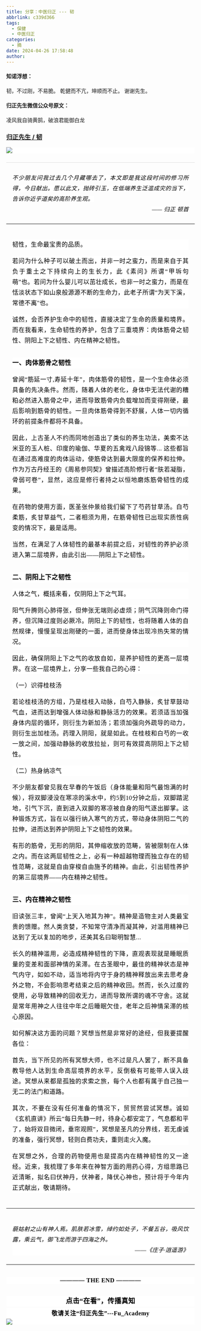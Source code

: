 ```yaml
---
title: 分享：中医归正 --- 韧
abbrlink: c339d366
tags:
  - 保健
  - 中医归正
categories:
  - 摘
date: 2024-04-26 17:58:48
author:
---
```


#### 知诺浮想：

韧，不过刚，不易脆。
乾健而不亢，坤顺而不止。
谢谢先生。

#### 归正先生微信公众号原文：

凌风我自骑黄鹄，破浪君能御白龙

<!-- more -->

###  [归正先生 / 韧](https://mp.weixin.qq.com/s/iFHFzsehXTRHQ9RdIQk_Lw "跳转至原文")



<div class="rich_media_content ">
                    <p style="outline: 0px;font-family: system-ui, -apple-system, BlinkMacSystemFont, &quot;Helvetica Neue&quot;, &quot;PingFang SC&quot;, &quot;Hiragino Sans GB&quot;, &quot;Microsoft YaHei UI&quot;, &quot;Microsoft YaHei&quot;, Arial, sans-serif;letter-spacing: 0.544px;text-wrap: wrap;background-color: rgb(255, 255, 255);visibility: visible;text-align: justify;margin-bottom: 24px;"><img class="rich_pages wxw-img js_insertlocalimg" data-imgfileid="100002364" data-ratio="1.50625" data-s="300,640" src="https://mmbiz.qpic.cn/sz_mmbiz_png/zjaJCl7DLpWgCHcJjW74yoDt8cwLVA5K7GaDnJIDicR6eavkjCC2gh7eWdtvI3Fribbykm5daicaTLwwyPWVmnMlA/640?wx_fmt=png&amp;from=appmsg" data-type="png" data-w="800" style="text-align: center;font-family: mp-quote, -apple-system-font, BlinkMacSystemFont, &quot;Helvetica Neue&quot;, &quot;PingFang SC&quot;, &quot;Hiragino Sans GB&quot;, &quot;Microsoft YaHei UI&quot;, &quot;Microsoft YaHei&quot;, Arial, sans-serif;font-size: var(--articleFontsize);letter-spacing: 0.034em;"  /><br  /></p><hr style="outline: 0px;font-family: system-ui, -apple-system, BlinkMacSystemFont, &quot;Helvetica Neue&quot;, &quot;PingFang SC&quot;, &quot;Hiragino Sans GB&quot;, &quot;Microsoft YaHei UI&quot;, &quot;Microsoft YaHei&quot;, Arial, sans-serif;letter-spacing: 0.544px;text-wrap: wrap;background-color: rgb(255, 255, 255);border-style: solid;border-right-width: 0px;border-bottom-width: 0px;border-left-width: 0px;border-color: rgba(0, 0, 0, 0.1);transform-origin: 0px 0px;transform: scale(1, 0.5);visibility: visible;"  /><p style="outline: 0px;font-family: system-ui, -apple-system, BlinkMacSystemFont, &quot;Helvetica Neue&quot;, &quot;PingFang SC&quot;, &quot;Hiragino Sans GB&quot;, &quot;Microsoft YaHei UI&quot;, &quot;Microsoft YaHei&quot;, Arial, sans-serif;letter-spacing: 0.544px;text-wrap: wrap;visibility: visible;line-height: 2em;text-align: justify;margin: 24px 16px 0px;"><span style="font-size: 15px;"><em><span style="font-size: 15px;outline: 0px;letter-spacing: 0.544px;color: rgb(0, 0, 0);font-family: 仿宋;text-align: left;visibility: visible;"><span style="font-size: 15px;background-color: rgb(255, 255, 255);">不少朋友问</span>我<span style="font-size: 15px;background-color: rgb(255, 255, 255);">过去几个月藏哪去了，本文即是我这段时间的修习所得，今日献出。愿以此文，抛砖引玉，在低端养生泛滥成灾的当下，告诉你近乎道矣的高阶养生观。</span></span></em></span></p><p style="outline: 0px;font-family: system-ui, -apple-system, BlinkMacSystemFont, &quot;Helvetica Neue&quot;, &quot;PingFang SC&quot;, &quot;Hiragino Sans GB&quot;, &quot;Microsoft YaHei UI&quot;, &quot;Microsoft YaHei&quot;, Arial, sans-serif;letter-spacing: 0.544px;text-wrap: wrap;visibility: visible;line-height: 2em;text-align: right;margin: 0px 16px 24px;"><span style="font-size: 15px;"><em><span style="font-size: 15px;outline: 0px;letter-spacing: 0.544px;color: rgb(0, 0, 0);font-family: 仿宋;text-align: left;visibility: visible;"><span style="font-size: 15px;background-color: rgb(255, 255, 255);">—— 归正&nbsp;顿首<br  /></span></span></em></span></p><hr style="border-style: solid;border-width: 1px 0 0;border-color: rgba(0,0,0,0.1);-webkit-transform-origin: 0 0;-webkit-transform: scale(1, 0.5);transform-origin: 0 0;transform: scale(1, 0.5);"  /><section style="outline: 0px;font-family: system-ui, -apple-system, BlinkMacSystemFont, &quot;Helvetica Neue&quot;, &quot;PingFang SC&quot;, &quot;Hiragino Sans GB&quot;, &quot;Microsoft YaHei UI&quot;, &quot;Microsoft YaHei&quot;, Arial, sans-serif;letter-spacing: 0.544px;text-wrap: wrap;visibility: visible;line-height: 2em;text-align: justify;margin: 24px 16px 40px;"><span style="font-size: 15px;"><em><span style="font-size: 15px;outline: 0px;letter-spacing: 0.544px;color: rgb(0, 0, 0);font-family: 仿宋;text-align: left;visibility: visible;"><span style="font-size: 15px;background-color: rgb(255, 255, 255);"></span></span></em></span></section><section style="outline: 0px;font-family: system-ui, -apple-system, BlinkMacSystemFont, &quot;Helvetica Neue&quot;, &quot;PingFang SC&quot;, &quot;Hiragino Sans GB&quot;, &quot;Microsoft YaHei UI&quot;, &quot;Microsoft YaHei&quot;, Arial, sans-serif;letter-spacing: 0.544px;text-wrap: wrap;background-color: rgb(255, 255, 255);visibility: visible;line-height: 2em;text-align: justify;margin: 16px;"><span style="outline: 0px;letter-spacing: 0.544px;color: rgb(0, 0, 0);font-family: 仿宋;font-size: 16px;text-align: left;visibility: visible;">韧性，生命最宝贵的品质。</span></section><section style="outline: 0px;font-family: system-ui, -apple-system, BlinkMacSystemFont, &quot;Helvetica Neue&quot;, &quot;PingFang SC&quot;, &quot;Hiragino Sans GB&quot;, &quot;Microsoft YaHei UI&quot;, &quot;Microsoft YaHei&quot;, Arial, sans-serif;letter-spacing: 0.544px;text-wrap: wrap;background-color: rgb(255, 255, 255);visibility: visible;line-height: 2em;text-align: justify;margin: 16px;"><span style="outline: 0px;letter-spacing: 0.544px;color: rgb(0, 0, 0);font-family: 仿宋;font-size: 16px;text-align: left;visibility: visible;">若问为什么种子可以破土而出，并非一时之蛮力，而是来自于其负于重土之下持续向上的生长力，此《素问》所谓“甲坼句萌”也。若问为什么婴儿可以茁壮成长，也非一时之蛮力，而是在恬淡状态下如山泉般源源不断的生命力，此老子所谓“为天下溪，常德不离"也。</span></section><p style="margin: 16px 16px 32px;outline: 0px;font-family: system-ui, -apple-system, BlinkMacSystemFont, &quot;Helvetica Neue&quot;, &quot;PingFang SC&quot;, &quot;Hiragino Sans GB&quot;, &quot;Microsoft YaHei UI&quot;, &quot;Microsoft YaHei&quot;, Arial, sans-serif;letter-spacing: 0.544px;text-wrap: wrap;background-color: rgb(255, 255, 255);visibility: visible;line-height: 2em;text-align: justify;"><span style="outline: 0px;letter-spacing: 0.544px;color: rgb(0, 0, 0);font-family: 仿宋;font-size: 16px;text-align: left;visibility: visible;">诚然，会否养护生命中的韧性，直接决定了生命的质量和境界。而</span><span style="letter-spacing: 0.544px;color: rgb(0, 0, 0);font-family: 仿宋;font-size: 16px;text-align: left;">在我看来，生命韧性的养护，包含了三重境界：肉体筋骨之韧性、阴阳上下之韧</span><span style="letter-spacing: 0.544px;color: rgb(0, 0, 0);font-family: 仿宋;font-size: 16px;text-align: left;">性、内在精神之韧性。</span></p><section style="outline: 0px;font-family: system-ui, -apple-system, BlinkMacSystemFont, &quot;Helvetica Neue&quot;, &quot;PingFang SC&quot;, &quot;Hiragino Sans GB&quot;, &quot;Microsoft YaHei UI&quot;, &quot;Microsoft YaHei&quot;, Arial, sans-serif;letter-spacing: 0.544px;text-wrap: wrap;background-color: rgb(255, 255, 255);visibility: visible;line-height: 2em;text-align: justify;margin: 16px;"><span style="color: rgb(0, 0, 0);font-family: 仿宋;font-size: 16px;letter-spacing: 0.544px;text-align: left;"></span></section><section style="outline: 0px;font-family: system-ui, -apple-system, BlinkMacSystemFont, &quot;Helvetica Neue&quot;, &quot;PingFang SC&quot;, &quot;Hiragino Sans GB&quot;, &quot;Microsoft YaHei UI&quot;, &quot;Microsoft YaHei&quot;, Arial, sans-serif;letter-spacing: 0.544px;text-wrap: wrap;background-color: rgb(255, 255, 255);visibility: visible;line-height: 2em;text-align: justify;margin: 16px;"><span style="font-size: 17px;"><strong><span style="color: rgb(0, 0, 0);font-family: 仿宋;letter-spacing: 0.544px;text-align: left;">一、肉体筋骨之韧性</span></strong></span><span style="color: rgb(0, 0, 0);font-family: 仿宋;font-size: 16px;letter-spacing: 0.544px;text-align: left;"></span></section><section style="outline: 0px;font-family: system-ui, -apple-system, BlinkMacSystemFont, &quot;Helvetica Neue&quot;, &quot;PingFang SC&quot;, &quot;Hiragino Sans GB&quot;, &quot;Microsoft YaHei UI&quot;, &quot;Microsoft YaHei&quot;, Arial, sans-serif;letter-spacing: 0.544px;text-wrap: wrap;background-color: rgb(255, 255, 255);visibility: visible;line-height: 2em;text-align: justify;margin: 16px;"><span style="color: rgb(0, 0, 0);font-family: 仿宋;font-size: 16px;letter-spacing: 0.544px;text-align: left;">曾闻“</span><span style="color: rgb(0, 0, 0);font-family: 仿宋;font-size: 16px;letter-spacing: 0.544px;text-align: left;">筋</span><span style="color: rgb(0, 0, 0);font-family: 仿宋;font-size: 16px;letter-spacing: 0.544px;text-align: left;">延一寸,寿延十年</span><span style="color: rgb(0, 0, 0);font-family: 仿宋;font-size: 16px;letter-spacing: 0.544px;text-align: left;">”，</span><span style="color: rgb(0, 0, 0);font-family: 仿宋;font-size: 16px;letter-spacing: 0.544px;text-align: left;">肉体</span><span style="color: rgb(0, 0, 0);font-family: 仿宋;font-size: 16px;letter-spacing: 0.544px;text-align: left;">筋骨的韧性</span><span style="color: rgb(0, 0, 0);font-family: 仿宋;font-size: 16px;letter-spacing: 0.544px;text-align: left;">，</span><span style="color: rgb(0, 0, 0);font-family: 仿宋;font-size: 16px;letter-spacing: 0.544px;text-align: left;">是一个生命体必须具备的先决条件。</span><span style="color: rgb(0, 0, 0);font-family: 仿宋;font-size: 16px;letter-spacing: 0.544px;text-align: left;">然而，随着人</span><span style="color: rgb(0, 0, 0);font-family: 仿宋;font-size: 16px;letter-spacing: 0.544px;text-align: left;">体的老化，身体</span><span style="color: rgb(0, 0, 0);font-family: 仿宋;font-size: 16px;letter-spacing: 0.544px;text-align: left;">中无法代谢的糟粕</span><span style="color: rgb(0, 0, 0);font-family: 仿宋;font-size: 16px;letter-spacing: 0.544px;text-align: left;">必然进入筋骨之中，进而导致筋骨内负载增加而变得刚硬，最后影响到筋骨的韧性。</span><span style="color: rgb(0, 0, 0);font-family: 仿宋;font-size: 16px;letter-spacing: 0.544px;text-align: left;">一旦肉体</span><span style="color: rgb(0, 0, 0);font-family: 仿宋;font-size: 16px;letter-spacing: 0.544px;text-align: left;">筋骨得到不</span><span style="color: rgb(0, 0, 0);font-family: 仿宋;font-size: 16px;letter-spacing: 0.544px;text-align: left;">舒展，</span><span style="color: rgb(0, 0, 0);font-family: 仿宋;font-size: 16px;letter-spacing: 0.544px;text-align: left;">人体一切</span><span style="color: rgb(0, 0, 0);font-family: 仿宋;font-size: 16px;letter-spacing: 0.544px;text-align: left;">内循环</span><span style="color: rgb(0, 0, 0);font-family: 仿宋;font-size: 16px;letter-spacing: 0.544px;text-align: left;">的前提条件都将不具备</span><span style="color: rgb(0, 0, 0);font-family: 仿宋;font-size: 16px;letter-spacing: 0.544px;text-align: left;">。</span></section><section style="outline: 0px;font-family: system-ui, -apple-system, BlinkMacSystemFont, &quot;Helvetica Neue&quot;, &quot;PingFang SC&quot;, &quot;Hiragino Sans GB&quot;, &quot;Microsoft YaHei UI&quot;, &quot;Microsoft YaHei&quot;, Arial, sans-serif;letter-spacing: 0.544px;text-wrap: wrap;background-color: rgb(255, 255, 255);visibility: visible;line-height: 2em;text-align: justify;margin: 16px;"><span style="color: rgb(0, 0, 0);font-family: 仿宋;font-size: 16px;letter-spacing: 0.544px;text-align: left;"></span><span style="color: rgb(0, 0, 0);font-family: 仿宋;font-size: 16px;letter-spacing: 0.544px;text-align: left;">因此，上古圣人不约而同地</span><span style="color: rgb(0, 0, 0);font-family: 仿宋;font-size: 16px;letter-spacing: 0.544px;text-align: left;">创造</span><span style="color: rgb(0, 0, 0);font-family: 仿宋;font-size: 16px;letter-spacing: 0.544px;text-align: left;">出了类似</span><span style="color: rgb(0, 0, 0);font-family: 仿宋;font-size: 16px;letter-spacing: 0.544px;text-align: left;">的养生功法</span><span style="color: rgb(0, 0, 0);font-family: 仿宋;font-size: 16px;letter-spacing: 0.544px;text-align: left;">，美索不达米亚的玉人</span><span style="color: rgb(0, 0, 0);font-family: 仿宋;font-size: 16px;letter-spacing: 0.544px;text-align: left;">桩、</span><span style="color: rgb(0, 0, 0);font-family: 仿宋;font-size: 16px;letter-spacing: 0.544px;text-align: left;">印</span><span style="color: rgb(0, 0, 0);font-family: 仿宋;font-size: 16px;letter-spacing: 0.544px;text-align: left;">度</span><span style="color: rgb(0, 0, 0);font-family: 仿宋;font-size: 16px;letter-spacing: 0.544px;text-align: left;">的瑜伽、</span><span style="color: rgb(0, 0, 0);font-family: 仿宋;font-size: 16px;letter-spacing: 0.544px;text-align: left;">华夏</span><span style="color: rgb(0, 0, 0);font-family: 仿宋;font-size: 16px;letter-spacing: 0.544px;text-align: left;">的五禽戏</span><span style="color: rgb(0, 0, 0);font-family: 仿宋;font-size: 16px;letter-spacing: 0.544px;text-align: left;">八段锦</span><span style="color: rgb(0, 0, 0);font-family: 仿宋;font-size: 16px;letter-spacing: 0.544px;text-align: left;">等... </span><span style="color: rgb(0, 0, 0);font-family: 仿宋;font-size: 16px;letter-spacing: 0.544px;text-align: left;">这</span><span style="color: rgb(0, 0, 0);font-family: 仿宋;font-size: 16px;letter-spacing: 0.544px;text-align: left;">些</span><span style="color: rgb(0, 0, 0);font-family: 仿宋;font-size: 16px;letter-spacing: 0.544px;text-align: left;">都旨在</span><span style="color: rgb(0, 0, 0);font-family: 仿宋;font-size: 16px;letter-spacing: 0.544px;text-align: left;">通过</span><span style="color: rgb(0, 0, 0);font-family: 仿宋;font-size: 16px;letter-spacing: 0.544px;text-align: left;">高难度的</span><span style="color: rgb(0, 0, 0);font-family: 仿宋;font-size: 16px;letter-spacing: 0.544px;text-align: left;">肉体</span><span style="color: rgb(0, 0, 0);font-family: 仿宋;font-size: 16px;letter-spacing: 0.544px;text-align: left;">运动，</span><span style="color: rgb(0, 0, 0);font-family: 仿宋;font-size: 16px;letter-spacing: 0.544px;text-align: left;">使</span><span style="color: rgb(0, 0, 0);font-family: 仿宋;font-size: 16px;letter-spacing: 0.544px;text-align: left;">筋骨达到最大限度的保养和</span><span style="color: rgb(0, 0, 0);font-family: 仿宋;font-size: 16px;letter-spacing: 0.544px;text-align: left;">拉伸</span><span style="color: rgb(0, 0, 0);font-family: 仿宋;font-size: 16px;letter-spacing: 0.544px;text-align: left;">。作为万古丹经王的</span><span style="color: rgb(0, 0, 0);font-family: 仿宋;font-size: 16px;letter-spacing: 0.544px;text-align: left;">《周易参同契》曾描述高阶修行者“肤若凝脂，骨弱可卷”，</span><span style="color: rgb(0, 0, 0);font-family: 仿宋;font-size: 16px;letter-spacing: 0.544px;text-align: left;">显然，这应是修行者持之以恒地磨炼筋骨韧性的成果。</span></section><section style="outline: 0px;font-family: system-ui, -apple-system, BlinkMacSystemFont, &quot;Helvetica Neue&quot;, &quot;PingFang SC&quot;, &quot;Hiragino Sans GB&quot;, &quot;Microsoft YaHei UI&quot;, &quot;Microsoft YaHei&quot;, Arial, sans-serif;letter-spacing: 0.544px;text-wrap: wrap;background-color: rgb(255, 255, 255);visibility: visible;line-height: 2em;text-align: justify;margin: 16px;"><span style="color: rgb(0, 0, 0);font-family: 仿宋;font-size: 16px;letter-spacing: 0.544px;text-align: left;">在药物的使用方面，医圣张仲景给我们留下了芍药甘草汤。白芍柔筋，炙甘草益气，二者相须为用，在筋骨韧性已出现实质性病变的情况下，最是适用。<br  /></span></section><p style="outline: 0px;font-family: system-ui, -apple-system, BlinkMacSystemFont, &quot;Helvetica Neue&quot;, &quot;PingFang SC&quot;, &quot;Hiragino Sans GB&quot;, &quot;Microsoft YaHei UI&quot;, &quot;Microsoft YaHei&quot;, Arial, sans-serif;letter-spacing: 0.544px;text-wrap: wrap;background-color: rgb(255, 255, 255);visibility: visible;line-height: 2em;text-align: justify;margin: 16px 16px 32px;"><span style="color: rgb(0, 0, 0);font-family: 仿宋;font-size: 16px;letter-spacing: 0.544px;text-align: left;">当然，在满足了人体韧性的最基本前提之后，对韧性的养护必须进入第二层境界，由此引出——阴阳上下之韧性。<br  /></span></p><section style="outline: 0px;font-family: system-ui, -apple-system, BlinkMacSystemFont, &quot;Helvetica Neue&quot;, &quot;PingFang SC&quot;, &quot;Hiragino Sans GB&quot;, &quot;Microsoft YaHei UI&quot;, &quot;Microsoft YaHei&quot;, Arial, sans-serif;letter-spacing: 0.544px;text-wrap: wrap;background-color: rgb(255, 255, 255);visibility: visible;line-height: 2em;text-align: justify;margin: 16px;"><span style="font-size: 17px;"><strong><span style="color: rgb(0, 0, 0);font-family: 仿宋;letter-spacing: 0.544px;text-align: left;">二、阴阳上下之韧性</span></strong></span><span style="color: rgb(0, 0, 0);font-family: 仿宋;font-size: 16px;letter-spacing: 0.544px;text-align: left;"><br  /></span></section><section style="text-align: justify;outline: 0px;letter-spacing: 0.544px;text-wrap: wrap;background-color: rgb(255, 255, 255);visibility: visible;line-height: 2em;margin: 16px;"><span style="color:#000000;font-family:仿宋;"><span style="font-size: 16px;">人体之气，概括来看，仅阴阳上下之气耳。</span></span></section><section style="text-align: justify;outline: 0px;letter-spacing: 0.544px;text-wrap: wrap;background-color: rgb(255, 255, 255);visibility: visible;line-height: 2em;margin: 16px;"><span style="color:#000000;font-family:仿宋;"><span style="font-size: 16px;">阳气升腾则心肺得张，但伸张无端则必虚烦；阴气沉降则命门得养，但沉降过度则必厥冷。阴阳上下的韧性，也将随着人体的自然规律，慢慢呈现出刚硬的一面，进而使身体出现冷热失常的情况。</span></span></section><section style="text-align: justify;outline: 0px;letter-spacing: 0.544px;text-wrap: wrap;background-color: rgb(255, 255, 255);visibility: visible;line-height: 2em;margin: 16px;"><span style="color:#000000;font-family:仿宋;"><span style="font-size: 16px;">因此，确保阴阳上下之气的收放自如，是养护韧性的更高一层境界。在这一层境界上，分享一些我自己的心得：</span></span></section><section style="text-align: justify;outline: 0px;letter-spacing: 0.544px;text-wrap: wrap;background-color: rgb(255, 255, 255);visibility: visible;line-height: 2em;margin: 16px;"><span style="color:#000000;font-family:仿宋;"><span style="font-size: 16px;">（一）识得桂枝汤<br  /></span></span></section><section style="text-align: justify;outline: 0px;letter-spacing: 0.544px;text-wrap: wrap;background-color: rgb(255, 255, 255);visibility: visible;line-height: 2em;margin: 16px;"><span style="color:#000000;font-family:仿宋;"><span style="font-size: 16px;">若论桂枝汤的方组，乃是桂枝入动脉，白芍入静脉，炙甘草鼓动气血，进而达到增强人体动脉和静脉活力的效果。若须适当加强身体内层的循环，则衍生为新加汤；若须加强向外疏导的动力，则衍生出加桂汤。药理入阴阳，就是如此。在桂枝和白芍的一收一放之间，加强动静脉的收放拉扯，则可有效提高阴阳上下之韧性。<br  /></span></span></section><section style="text-align: justify;outline: 0px;letter-spacing: 0.544px;text-wrap: wrap;background-color: rgb(255, 255, 255);visibility: visible;line-height: 2em;margin: 16px;"><span style="color:#000000;font-family:仿宋;"><span style="font-size: 16px;">（二）热身纳凉气<br  /></span></span></section><section style="text-align: justify;outline: 0px;letter-spacing: 0.544px;text-wrap: wrap;background-color: rgb(255, 255, 255);visibility: visible;line-height: 2em;margin: 16px;"><span style="color:#000000;font-family:仿宋;"><span style="font-size: 16px;">不少朋友都曾见我在早春的午饭后（身体能量和阳气最饱满的时候），将双脚浸没在寒凉的溪水中，约5到10分钟之后，双脚踏泥地，引气下沉，直到进入双脚的寒凉被自身的阳气逐出脚掌。这种锻炼方式，旨在以强行纳入寒气的方式，带动身体阴阳二气的拉伸，进而达到养护阴阳上下之韧性的效果。<br  /></span></span></section><p style="text-align: justify;outline: 0px;letter-spacing: 0.544px;text-wrap: wrap;background-color: rgb(255, 255, 255);visibility: visible;line-height: 2em;margin: 16px 16px 32px;"><span style="color:#000000;font-family:仿宋;"><span style="font-size: 16px;">有形的筋骨，无形的阴阳，其伸缩收放的范畴，皆被限制在人体之内。而在这两层韧性之上，必有一种超越物理而独立存在的韧性范畴，这就是自由穿梭自由施予的精神。由此，引出韧性养护的第三层境界——内在精神之韧性。</span></span></p><section style="text-align: justify;outline: 0px;letter-spacing: 0.544px;text-wrap: wrap;background-color: rgb(255, 255, 255);visibility: visible;line-height: 2em;margin: 16px;"><span style="font-size: 17px;"><strong><span style="color: rgb(0, 0, 0);font-family: 仿宋;">三、内在精神之韧性</span></strong></span><span style="color: rgb(0, 0, 0);font-family: 仿宋;font-size: 16px;"><br  /></span></section><section style="text-align: justify;outline: 0px;letter-spacing: 0.544px;text-wrap: wrap;background-color: rgb(255, 255, 255);visibility: visible;line-height: 2em;margin: 16px;"><span style="color: rgb(0, 0, 0);font-family: 仿宋;font-size: 16px;">旧读张三丰，曾闻“上天入地其为神”。精神是造物主对人类最宝贵的馈赠。然人类贪婪，不知常守清净而凝其神，对滥用精神已达到了无以复加的地步，还美其名曰聪明智慧...</span></section><section style="text-align: justify;outline: 0px;letter-spacing: 0.544px;text-wrap: wrap;background-color: rgb(255, 255, 255);visibility: visible;line-height: 2em;margin: 16px;"><span style="color: rgb(0, 0, 0);font-family: 仿宋;font-size: 16px;">长久的精神滥用，必造成精神韧性的下降，直观表现就是睡眠质量的变差和面部神情的呆滞。在古圣眼中，最佳的精神状态是神气内守，如如不动，适当地将内守于身的精神释放出来去思考身外之物，不会影响思考结束之后的精神收回。然而，长久过度的使用，必导致精神的回收无力，进而导致所谓的魂不守舍。这就是常年用神之人往往中年之后睡眠欠佳，老年之后神情呆滞的核心原因。</span></section><section style="text-align: justify;outline: 0px;letter-spacing: 0.544px;text-wrap: wrap;background-color: rgb(255, 255, 255);visibility: visible;line-height: 2em;margin: 16px;"><span style="color: rgb(0, 0, 0);font-family: 仿宋;font-size: 16px;">如何解决这方面的问题？冥想当然是非常好的途经</span><span style="color: rgb(0, 0, 0);font-family: 仿宋;font-size: 16px;">，但我要提醒各位：</span></section><section style="text-align: justify;outline: 0px;letter-spacing: 0.544px;text-wrap: wrap;background-color: rgb(255, 255, 255);visibility: visible;line-height: 2em;margin: 16px;"><span style="color: rgb(0, 0, 0);font-family: 仿宋;font-size: 16px;">首先，当下所见的所有冥想大师，也不过是凡人罢了，断不具备教导他人达到生命高层境界的水平，反倒极有可能带人误入歧途。冥想从来都是孤独的求索之旅，每个人也都有属于自己独一无二的法门和道路。</span></section><section style="text-align: justify;outline: 0px;letter-spacing: 0.544px;text-wrap: wrap;background-color: rgb(255, 255, 255);visibility: visible;line-height: 2em;margin: 16px;"><span style="color: rgb(0, 0, 0);font-family: 仿宋;font-size: 16px;">其次，不要在没有任何准备的情况下，贸贸然尝试冥想。诚如《玄机直讲》所云“每日先静一时，待身心都安定了，气息都和平了，始将双目微闭，垂帘观照”，</span><span style="color: rgb(0, 0, 0);font-family: 仿宋;font-size: 16px;letter-spacing: 0.544px;">冥</span><span style="color: rgb(0, 0, 0);font-family: 仿宋;font-size: 16px;letter-spacing: 0.544px;">想是</span><span style="color: rgb(0, 0, 0);font-family: 仿宋;font-size: 16px;letter-spacing: 0.544px;">圣凡</span><span style="color: rgb(0, 0, 0);font-family: 仿宋;font-size: 16px;letter-spacing: 0.544px;">的</span><span style="color: rgb(0, 0, 0);font-family: 仿宋;font-size: 16px;letter-spacing: 0.544px;">分界线，若无虔诚的准备，强行冥想，轻则白费功夫，重则走火入魔。</span><span style="color: rgb(0, 0, 0);font-family: 仿宋;font-size: 16px;letter-spacing: 0.544px;"></span><span style="color: rgb(0, 0, 0);font-family: 仿宋;font-size: 16px;letter-spacing: 0.544px;"></span></section><section style="text-align: justify;outline: 0px;letter-spacing: 0.544px;text-wrap: wrap;background-color: rgb(255, 255, 255);visibility: visible;line-height: 2em;margin: 16px 16px 40px;"><span style="color: rgb(0, 0, 0);font-family: 仿宋;font-size: 16px;">在冥想之外，合理的药物使用也是提高内在精神韧性的又</span><span style="color: rgb(0, 0, 0);font-family: 仿宋;font-size: 16px;letter-spacing: 0.544px;">一途经。近来，我梳理了多年来在神智方面的用药心得，方组思路已近清晰，拟名曰伏神丹，<span style="color: rgb(0, 0, 0);font-family: 仿宋;font-size: 16px;letter-spacing: 0.544px;text-wrap: wrap;background-color: rgb(255, 255, 255);">伏神者，</span><span style="color: rgb(0, 0, 0);font-family: 仿宋;font-size: 16px;letter-spacing: 0.544px;text-wrap: wrap;background-color: rgb(255, 255, 255);">降伏心</span><span style="color: rgb(0, 0, 0);font-family: 仿宋;font-size: 16px;letter-spacing: 0.544px;text-wrap: wrap;background-color: rgb(255, 255, 255);">神也，</span>预计将于今年内正式献出，敬请期待。</span></section><hr style="border-style: solid;border-width: 1px 0 0;border-color: rgba(0,0,0,0.1);-webkit-transform-origin: 0 0;-webkit-transform: scale(1, 0.5);transform-origin: 0 0;transform: scale(1, 0.5);"  /><section style="text-align: justify;outline: 0px;letter-spacing: 0.544px;text-wrap: wrap;background-color: rgb(255, 255, 255);visibility: visible;line-height: 2em;margin: 16px 16px 40px;"><span style="color: rgb(0, 0, 0);font-family: 仿宋;font-size: 16px;letter-spacing: 0.544px;"></span></section><p style="text-align: justify;outline: 0px;letter-spacing: 0.544px;text-wrap: wrap;background-color: rgb(255, 255, 255);visibility: visible;line-height: 2em;margin: 16px 16px 0px;"><span style="font-size: 15px;"><em><span style="outline: 0px;letter-spacing: 0.544px;color: rgb(0, 0, 0);font-family: 仿宋;text-align: left;visibility: visible;font-size: 15px;background-color: rgb(255, 255, 255);">藐姑射之山有神人焉。肌肤若冰雪，绰约如处子，不餐五谷，吸风饮露，乘云气，御飞龙而游于四海之外。</span></em></span><span style="color: rgb(0, 0, 0);font-family: 仿宋;font-size: 16px;"></span></p><p style="text-align: right;outline: 0px;letter-spacing: 0.544px;text-wrap: wrap;background-color: rgb(255, 255, 255);visibility: visible;line-height: 2em;margin: 0px 16px 24px;"><span style="letter-spacing: 0.544px;text-wrap: wrap;color: rgb(0, 0, 0);font-family: 仿宋;font-size: 15px;">——<em>《庄子·逍遥游》</em></span></p><hr style="border-style: solid;border-width: 1px 0 0;border-color: rgba(0,0,0,0.1);-webkit-transform-origin: 0 0;-webkit-transform: scale(1, 0.5);transform-origin: 0 0;transform: scale(1, 0.5);"  /><section style="text-align: right;outline: 0px;letter-spacing: 0.544px;text-wrap: wrap;background-color: rgb(255, 255, 255);visibility: visible;line-height: 2em;margin: 0px 16px 32px;"><span style="color: rgb(0, 0, 0);font-family: 仿宋;font-size: 16px;"><span style="letter-spacing: 0.544px;text-wrap: wrap;color: rgb(0, 0, 0);font-family: 仿宋;font-size: 16px;"></span></span></section><section style="margin-top: 16px;margin-bottom: 32px;outline: 0px;font-family: system-ui, -apple-system, BlinkMacSystemFont, &quot;Helvetica Neue&quot;, &quot;PingFang SC&quot;, &quot;Hiragino Sans GB&quot;, &quot;Microsoft YaHei UI&quot;, &quot;Microsoft YaHei&quot;, Arial, sans-serif;letter-spacing: 0.544px;text-wrap: wrap;color: rgb(34, 34, 34);background-color: rgb(255, 255, 255);text-align: center;"><strong style="outline: 0px;"><span style="outline: 0px;color: rgb(0, 0, 0);font-family: 仿宋;font-size: 16px;">———— THE&nbsp;END ————</span></strong></section>
					<section style="margin-top: 20px;margin-bottom: 5px;outline: 0px;max-width: 100%;font-family: -apple-system, BlinkMacSystemFont, &quot;Helvetica Neue&quot;, &quot;PingFang SC&quot;, &quot;Hiragino Sans GB&quot;, &quot;Microsoft YaHei UI&quot;, &quot;Microsoft YaHei&quot;, Arial, sans-serif;letter-spacing: 0.544px;white-space: normal;font-size: 16px;min-height: 1em;color: rgb(62, 62, 62);text-align: center;line-height: 1.75em;background-color: rgb(255, 255, 255);box-sizing: border-box !important;overflow-wrap: break-word !important;"><strong style="outline: 0px;max-width: 100%;box-sizing: border-box !important;overflow-wrap: break-word !important;"><span style="outline: 0px;max-width: 100%;font-size: 18px;color: rgb(0, 0, 0);font-family: 仿宋;letter-spacing: 0.5px;box-sizing: border-box !important;overflow-wrap: break-word !important;">点击“在看”，传播真知</span></strong></section><section style="margin-top: 5px;margin-bottom: 5px;outline: 0px;max-width: 100%;font-family: -apple-system, BlinkMacSystemFont, &quot;Helvetica Neue&quot;, &quot;PingFang SC&quot;, &quot;Hiragino Sans GB&quot;, &quot;Microsoft YaHei UI&quot;, &quot;Microsoft YaHei&quot;, Arial, sans-serif;letter-spacing: 0.544px;white-space: normal;font-size: 16px;min-height: 1em;color: rgb(62, 62, 62);text-align: center;line-height: 1.75em;background-color: rgb(255, 255, 255);box-sizing: border-box !important;overflow-wrap: break-word !important;"><strong style="outline: 0px;max-width: 100%;box-sizing: border-box !important;overflow-wrap: break-word !important;"><span style="outline: 0px;max-width: 100%;font-size: 18px;color: rgb(0, 0, 0);font-family: 仿宋;letter-spacing: 0.5px;box-sizing: border-box !important;overflow-wrap: break-word !important;"><strong style="outline: 0px;max-width: 100%;color: rgb(62, 62, 62);font-size: 16px;box-sizing: border-box !important;overflow-wrap: break-word !important;"><span style="outline: 0px;max-width: 100%;color: rgb(0, 0, 0);box-sizing: border-box !important;overflow-wrap: break-word !important;">敬请关注“归正先生”---Fu_Academy</span></strong></span></strong><img style="clear: both; display: block; margin:auto;" src="https://mmbiz.qpic.cn/mmbiz_png/zjaJCl7DLpVKRC65ufmbGmuW2lHdBt8icKFOokwHAzd5D6xDM99b8ia0dpnR1FQzd8V0tIIcy5FARc5VjdZVhmUA/640?wx_fmt=png" /></section>
                </div>
